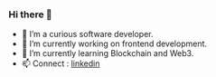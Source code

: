 ### Hi there 👋

<!--
**anjana-kt/anjana-kt** is a ✨ _special_ ✨ repository because its `README.md` (this file) appears on your GitHub profile.

Here are some ideas to get you started:

- 🔭 I’m currently working on ...
- 🌱 I’m currently learning ...
- 👯 I’m looking to collaborate on ...
- 🤔 I’m looking for help with ...
- 💬 Ask me about ...
- 📫 How to reach me: ...
- 😄 Pronouns: ...
- ⚡ Fun fact: ...
![Visitor Count](https://profile-counter.glitch.me/anjana-kt/count.svg)
<p align="left"> <img src="https://komarev.com/ghpvc/?username=anjana-kt&label=Profile%20views&color=0e75b6&style=flat" alt="anjana" /> </p>
-->


- 🔭 I’m a curious software developer.
- 🔭 I’m currently working on frontend development.
- 🌱 I’m currently learning Blockchain and Web3.
- 📫 Connect : [linkedin](https://www.linkedin.com/in/anjana-kt/)
